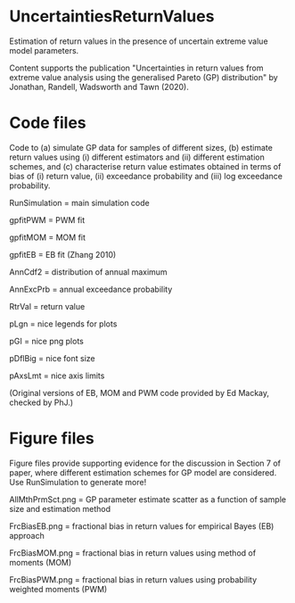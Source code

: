 # UncertaintiesReturnValues

Estimation of return values in the presence of uncertain extreme value model parameters.

Content supports the publication "Uncertainties in return values from extreme value analysis using the generalised Pareto (GP) distribution" by Jonathan, Randell, Wadsworth and Tawn (2020).

# Code files

Code to (a) simulate GP data for samples of different sizes, (b) estimate return values using (i) different estimators and (ii) different estimation schemes, and (c) characterise return value estimates obtained in terms of bias of (i) return value, (ii) exceedance probability and (iii) log exceedance probability.

RunSimulation = main simulation code

gpfitPWM = PWM fit

gpfitMOM = MOM fit

gpfitEB = EB fit (Zhang 2010)

AnnCdf2 = distribution of annual maximum

AnnExcPrb = annual exceedance probability

RtrVal = return value

pLgn = nice legends for plots

pGI = nice png plots

pDflBig = nice font size

pAxsLmt = nice axis limits

(Original versions of EB, MOM and PWM code provided by Ed Mackay, checked by PhJ.)

# Figure files

Figure files provide supporting evidence for the discussion in Section 7 of paper, where different estimation schemes for GP model are considered. Use RunSimulation to generate more!

AllMthPrmSct.png = GP parameter estimate scatter as a function of sample size and estimation method

FrcBiasEB.png = fractional bias in return values for empirical Bayes (EB) approach

FrcBiasMOM.png = fractional bias in return values using method of moments (MOM)

FrcBiasPWM.png = fractional bias in return values using probability weighted moments (PWM)

